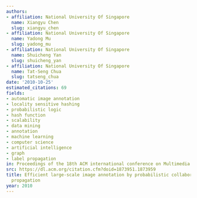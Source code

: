 ```yaml
---
authors:
- affiliation: National University Of Singapore
  name: Xiangyu Chen
  slug: xiangyu_chen
- affiliation: National University Of Singapore
  name: Yadong Mu
  slug: yadong_mu
- affiliation: National University Of Singapore
  name: Shuicheng Yan
  slug: shuicheng_yan
- affiliation: National University Of Singapore
  name: Tat-Seng Chua
  slug: tatseng_chua
date: '2010-10-25'
estimated_citations: 69
fields:
- automatic image annotation
- locality sensitive hashing
- probabilistic logic
- hash function
- scalability
- data mining
- annotation
- machine learning
- computer science
- artificial intelligence
- graph
- label propagation
in: Proceedings of the 18th ACM international conference on Multimedia
src: https://dl.acm.org/citation.cfm?doid=1873951.1873959
title: Efficient large-scale image annotation by probabilistic collaborative multi-label
  propagation
year: 2010
---
```

